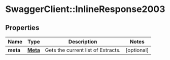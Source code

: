 # SwaggerClient::InlineResponse2003

## Properties
Name | Type | Description | Notes
------------ | ------------- | ------------- | -------------
**meta** | [**Meta**](Meta.md) | Gets the current list of Extracts. | [optional] 


